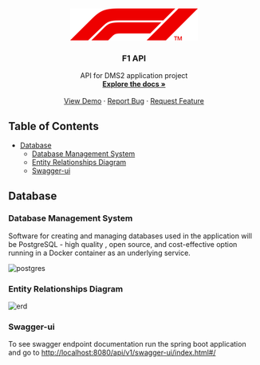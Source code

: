 <!-- PROJECT SHIELDS -->
<!--
*** I'm using markdown "reference style" links for readability.
*** Reference links are enclosed in brackets [ ] instead of parentheses ( ).
*** See the bottom of this document for the declaration of the reference variables
*** for contributors-url, forks-url, etc. This is an optional, concise syntax you may use.
*** https://www.markdownguide.org/basic-syntax/#reference-style-links
-->

[//]: # ([![CI][ci-shield]][ci-url])
[//]: # ([![Jira][jira-shield]][jira-url])
[//]: # ([![MIT License][license-shield]][license-url])


<!-- PROJECT LOGO -->
<br />
<p align="center">
  <a href="https://github.com/Mario-659/FormulaOneApi">
    <img src="resources/F1.png"
 alt="Logo" width="256" height="64">
  </a>
</p>
<h3 align="center">F1 API</h3>

<p align="center">
API for DMS2 application project
<br />
<a href="https://github.com/Mario-659/FormulaOneApi"><strong>Explore the docs »</strong></a>
<br />
<br />
<a href="https://github.com/Mario-659/FormulaOneApi">View Demo</a>
·
<a href="https://github.com/Mario-659/FormulaOneApi/issues">Report Bug</a>
·
<a href="https://github.com/Mario-659/FormulaOneApi/issues">Request Feature</a>
</p>




<!-- TABLE OF CONTENTS -->
## Table of Contents

* [Database](#DB)
  * [Database Management System](#DBMS)
  * [Entity Relationships Diagram](#ERD)
  * [Swagger-ui](#Swagger)

<!-- DB -->
## Database
<!-- DBMS -->
### Database Management System
Software for creating and managing databases used in the application will be PostgreSQL - high quality
, open source, and cost-effective option running in a Docker container as an underlying service.

![postgres](https://user-images.githubusercontent.com/76202883/198844297-44967aed-3a49-44e3-b795-2d39b8a8e1dc.png)


<!-- ERD -->
### Entity Relationships Diagram

![erd](https://user-images.githubusercontent.com/76202883/198844534-9309a6e8-2fa0-4003-bfb5-06813f02db30.png)


<!-- Swagger -->
### Swagger-ui

To see swagger endpoint documentation run the spring boot application and go to [http://localhost:8080/api/v1/swagger-ui/index.html#/](http://localhost:8080/api/v1/swagger-ui/index.html#/)




<!-- MARKDOWN LINKS & IMAGES -->
<!-- https://www.markdownguide.org/basic-syntax/#reference-style-links -->
[contributors-shield]: https://img.shields.io/github/contributors/lukaszmichalskii/repo.svg?style=flat-square
[contributors-url]: https://github.com/lukaszmichalskii/PWRRT22/graphs/contributors
[forks-shield]: https://img.shields.io/github/forks/lukaszmichalskii/repo.svg?style=flat-square
[forks-url]: https://github.com/lukaszmichalskii/PWRRT22/network/members
[stars-shield]: https://img.shields.io/github/stars/lukaszmichalskii/repo.svg?style=flat-square
[stars-url]: https://github.com/lukaszmichalskii/PWRRT22/stargazers
[issues-shield]: https://img.shields.io/github/issues/lukaszmichalskii/repo.svg?style=flat-square
[issues-url]: https://github.com/lukaszmichalskii/PWRRT22/issues
[linkedin-shield]: https://img.shields.io/badge/-LinkedIn-black.svg?style=flat-square&logo=linkedin&colorB=555
[linkedin-url]: https://www.linkedin.com/in/lukasz-michalski-823106202/
